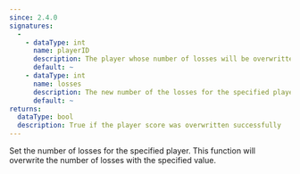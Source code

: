 ```yaml
---
since: 2.4.0
signatures:
  -
    - dataType: int
      name: playerID
      description: The player whose number of losses will be overwritten
      default: ~
    - dataType: int
      name: losses
      description: The new number of the losses for the specified player
      default: ~
returns:
  dataType: bool
  description: True if the player score was overwritten successfully
---
```


Set the number of losses for the specified player. This function will overwrite the number of losses with the specified value.
